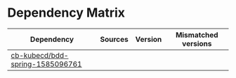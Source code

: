 # Dependency Matrix

Dependency | Sources | Version | Mismatched versions
---------- | ------- | ------- | -------------------
[cb-kubecd/bdd-spring-1585096761](https://github.com/cb-kubecd/bdd-spring-1585096761.git) |  | []() | 
